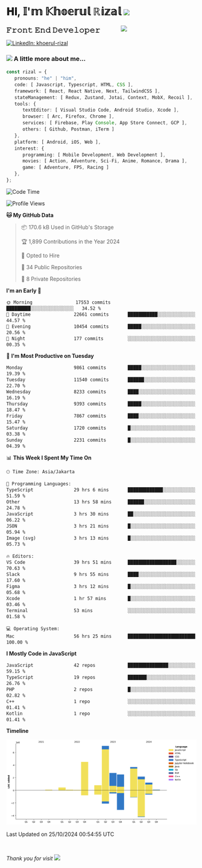 <h1> 𝐇𝐢, 𝕀'𝕞 𝕂𝕙𝕠𝕖𝕣𝕦𝕝 ℝ𝕚𝕫𝕒𝕝 <img src="https://media.giphy.com/media/mGcNjsfWAjY5AEZNw6/giphy.gif" width="50"></h1>
<img align='right' src="https://media.giphy.com/media/v1.Y2lkPTc5MGI3NjExOWI2ajR2NGJubzBsZHFuaHMwajRrcDNsNXJwOG8yb3F0NjhkNXF4OSZlcD12MV9pbnRlcm5hbF9naWZfYnlfaWQmY3Q9cw/fkZukR450RQ1qnGaq9/giphy.gif" width="200">
<strong style="font-size:20px;">𝙵𝚛𝚘𝚗𝚝 𝙴𝚗𝚍 𝙳𝚎𝚟𝚎𝚕𝚘𝚙𝚎𝚛</strong>
</p></em>

[![LinkedIn: khoerul-rizal](https://img.shields.io/badge/khoerul--rizal-blue?style=flat-square&logo=Linkedin&logoColor=white&link=https://www.linkedin.com/in/khoerul-rizal/)](https://www.linkedin.com/in/khoerul-rizal/)

### <img src="https://media.giphy.com/media/VgCDAzcKvsR6OM0uWg/giphy.gif" width="50"> A little more about me...

```typescript
const rizal = {
   pronouns: "he" | "him",
   code: [ Javascript, Typescript, HTML, CSS ],
   framework: [ React, React Native, Next, TailwindCSS ],
   stateManagement: [ Redux, Zustand, Jotai, Context, MobX, Recoil ],
   tools: {
      textEditor: [ Visual Studio Code, Android Studio, Xcode ],
      browser: [ Arc, Firefox, Chrome ],
      services: [ Firebase, Play Console, App Store Connect, GCP ],
      others: [ Github, Postman, iTerm ]
   },
   platform: [ Android, iOS, Web ],
   interest: {
      programming: [ Mobile Development, Web Development ],
      movies: [ Action, Adventure, Sci-Fi, Anime, Romance, Drama ],
      game: [ Adventure, FPS, Racing ]
   },
};
```

<!--START_SECTION:waka-->
![Code Time](http://img.shields.io/badge/Code%20Time-1%2C391%20hrs%2044%20mins-blue)

![Profile Views](http://img.shields.io/badge/Profile%20Views-0-blue)

**🐱 My GitHub Data** 

> 📦 170.6 kB Used in GitHub's Storage 
 > 
> 🏆 1,899 Contributions in the Year 2024
 > 
> 💼 Opted to Hire
 > 
> 📜 34 Public Repositories 
 > 
> 🔑 8 Private Repositories 
 > 
**I'm an Early 🐤** 

```text
🌞 Morning                17553 commits       █████████░░░░░░░░░░░░░░░░   34.52 % 
🌆 Daytime                22661 commits       ███████████░░░░░░░░░░░░░░   44.57 % 
🌃 Evening                10454 commits       █████░░░░░░░░░░░░░░░░░░░░   20.56 % 
🌙 Night                  177 commits         ░░░░░░░░░░░░░░░░░░░░░░░░░   00.35 % 
```
📅 **I'm Most Productive on Tuesday** 

```text
Monday                   9861 commits        █████░░░░░░░░░░░░░░░░░░░░   19.39 % 
Tuesday                  11540 commits       ██████░░░░░░░░░░░░░░░░░░░   22.70 % 
Wednesday                8233 commits        ████░░░░░░░░░░░░░░░░░░░░░   16.19 % 
Thursday                 9393 commits        █████░░░░░░░░░░░░░░░░░░░░   18.47 % 
Friday                   7867 commits        ████░░░░░░░░░░░░░░░░░░░░░   15.47 % 
Saturday                 1720 commits        █░░░░░░░░░░░░░░░░░░░░░░░░   03.38 % 
Sunday                   2231 commits        █░░░░░░░░░░░░░░░░░░░░░░░░   04.39 % 
```


📊 **This Week I Spent My Time On** 

```text
🕑︎ Time Zone: Asia/Jakarta

💬 Programming Languages: 
TypeScript               29 hrs 6 mins       █████████████░░░░░░░░░░░░   51.59 % 
Other                    13 hrs 58 mins      ██████░░░░░░░░░░░░░░░░░░░   24.78 % 
JavaScript               3 hrs 30 mins       ██░░░░░░░░░░░░░░░░░░░░░░░   06.22 % 
JSON                     3 hrs 21 mins       █░░░░░░░░░░░░░░░░░░░░░░░░   05.94 % 
Image (svg)              3 hrs 13 mins       █░░░░░░░░░░░░░░░░░░░░░░░░   05.73 % 

🔥 Editors: 
VS Code                  39 hrs 51 mins      ██████████████████░░░░░░░   70.63 % 
Slack                    9 hrs 55 mins       ████░░░░░░░░░░░░░░░░░░░░░   17.60 % 
Figma                    3 hrs 12 mins       █░░░░░░░░░░░░░░░░░░░░░░░░   05.68 % 
Xcode                    1 hr 57 mins        █░░░░░░░░░░░░░░░░░░░░░░░░   03.46 % 
Terminal                 53 mins             ░░░░░░░░░░░░░░░░░░░░░░░░░   01.58 % 

💻 Operating System: 
Mac                      56 hrs 25 mins      █████████████████████████   100.00 % 
```

**I Mostly Code in JavaScript** 

```text
JavaScript               42 repos            ███████████████░░░░░░░░░░   59.15 % 
TypeScript               19 repos            ███████░░░░░░░░░░░░░░░░░░   26.76 % 
PHP                      2 repos             █░░░░░░░░░░░░░░░░░░░░░░░░   02.82 % 
C++                      1 repo              ░░░░░░░░░░░░░░░░░░░░░░░░░   01.41 % 
Kotlin                   1 repo              ░░░░░░░░░░░░░░░░░░░░░░░░░   01.41 % 
```



**Timeline**

![Lines of Code chart](https://raw.githubusercontent.com/khoerulrizal/khoerulrizal/main/assets/bar_graph.png)


 Last Updated on 25/10/2024 00:54:55 UTC
<!--END_SECTION:waka-->
</details>
<br/>

<em>Thank you for visit</em> <img src="https://media.giphy.com/media/v1.Y2lkPTc5MGI3NjExcHdvNm1qZWtjaGw0ZjdwM3Z3NnY2dHlueTVuODBta2FiY20wM2YybSZlcD12MV9pbnRlcm5hbF9naWZfYnlfaWQmY3Q9cw/tV25tpdKqdFa9x81k2/giphy.gif" width="40">

